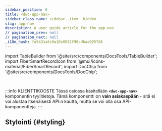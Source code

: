```yaml
---
sidebar_position: 0
title: <dwc-app-nav>
sidebar_class_name: sidebar--item__hidden
slug: app-nav
description: A user guide article for the app-nav
// pagination_prev: null
// pagination_next: null
_i18n_hash: fa9431a6c9a18e8532f99cd6ae025786
---
```

import TableBuilder from '@site/src/components/DocsTools/TableBuilder';
import FiberSmartRecordIcon from '@mui/icons-material/FiberSmartRecord';
import DocChip from '@site/src/components/DocsTools/DocChip';

<DocChip chip='shadow' />

<br />

:::info KLIENTTIKOOSTE
Tässä osiossa käsitellään **`<dwc-app-nav>`** komponentin tyylitietoja. Tämä komponentti on **vain asiakaspään** - sitä ei voi alustaa itsenäisesti API:n kautta, mutta se voi olla osa API-komponentteja.
:::

## Stylointi {#styling}

<TableBuilder name="dwc-app-nav" clientComponent />
